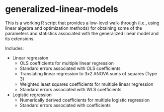 # generalized-linear-models
This is a working R script that provides a low-level walk-through (i.e., using linear algebra and optimization methods) for obtaining some of the parameters and statistics associated with the generalized linear model and its extensions.

Includes:
  - Linear regression
    - OLS coefficients for multiple linear regression
    - Standard errors associated with OLS coefficients
    - Translating linear regression to 3x2 ANOVA sums of squares (Type 3)
    - Weighted least squares coefficients for multiple linear regression
    - Standard errors associated with WLS coefficients
  - Logistic regression
    - Numerically derived coefficients for multiple logistic regression
    - Standard errors associated with coefficients
  
  
  
